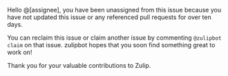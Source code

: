 Hello @[assignee], you have been unassigned from this issue because you have
not updated this issue or any referenced pull requests for over ten days.

You can reclaim this issue or claim another issue by commenting `@zulipbot
claim` on that issue. zulipbot hopes that you soon find something great to
work on!

Thank you for your valuable contributions to Zulip.
